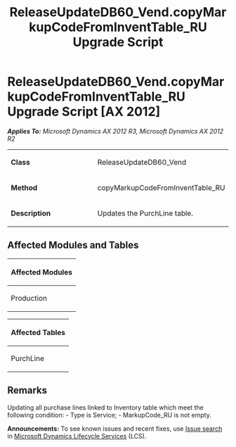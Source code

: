 ﻿---
title: ReleaseUpdateDB60_Vend.copyMarkupCodeFromInventTable_RU Upgrade Script
TOCTitle: ReleaseUpdateDB60_Vend.copyMarkupCodeFromInventTable_RU Upgrade Script
ms:assetid: 6adaa831-4993-ba90-f7c5-73a0f9f1d4f5
ms:mtpsurl: https://msdn.microsoft.com/en-us/library/JJ685683(v=AX.60)
ms:contentKeyID: 49708884
ms.date: 05/18/2015
mtps_version: v=AX.60
---

# ReleaseUpdateDB60\_Vend.copyMarkupCodeFromInventTable\_RU Upgrade Script [AX 2012]


_**Applies To:** Microsoft Dynamics AX 2012 R3, Microsoft Dynamics AX 2012 R2_

<table>
<colgroup>
<col style="width: 50%" />
<col style="width: 50%" />
</colgroup>
<tbody>
<tr class="odd">
<td><p><strong>Class</strong></p></td>
<td><p>ReleaseUpdateDB60_Vend</p></td>
</tr>
<tr class="even">
<td><p><strong>Method</strong></p></td>
<td><p>copyMarkupCodeFromInventTable_RU</p></td>
</tr>
<tr class="odd">
<td><p><strong>Description</strong></p></td>
<td><p>Updates the PurchLine table.</p></td>
</tr>
</tbody>
</table>


## Affected Modules and Tables

<table>
<colgroup>
<col style="width: 100%" />
</colgroup>
<thead>
<tr class="header">
<th><p>Affected Modules</p></th>
</tr>
</thead>
<tbody>
<tr class="odd">
<td><p>Production</p></td>
</tr>
</tbody>
</table>


<table>
<colgroup>
<col style="width: 100%" />
</colgroup>
<thead>
<tr class="header">
<th><p>Affected Tables</p></th>
</tr>
</thead>
<tbody>
<tr class="odd">
<td><p>PurchLine</p></td>
</tr>
</tbody>
</table>


## Remarks

Updating all purchase lines linked to Inventory table which meet the following condition: - Type is Service; - MarkupCode\_RU is not empty.

  
**Announcements:** To see known issues and recent fixes, use [Issue search](http://go.microsoft.com/fwlink/?linkid=389258) in [Microsoft Dynamics Lifecycle Services](http://go.microsoft.com/fwlink/?linkid=306505) (LCS).

